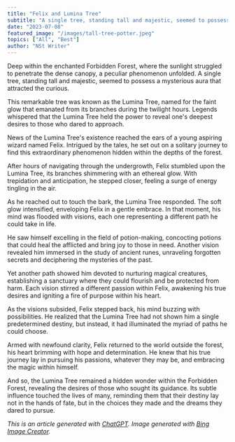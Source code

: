 ```yaml
---
title: "Felix and Lumina Tree"
subtitle: "A single tree, standing tall and majestic, seemed to possess a mysterious aura that attracted the curious."
date: "2023-07-08"
featured_image: "/images/tall-tree-potter.jpeg"
topics: ["All", "Best"]
author: "NSt Writer"
---
```


Deep within the enchanted Forbidden Forest, where the sunlight struggled to penetrate the dense canopy, a peculiar phenomenon unfolded. A single tree, standing tall and majestic, seemed to possess a mysterious aura that attracted the curious.

This remarkable tree was known as the Lumina Tree, named for the faint glow that emanated from its branches during the twilight hours. Legends whispered that the Lumina Tree held the power to reveal one's deepest desires to those who dared to approach.

News of the Lumina Tree's existence reached the ears of a young aspiring wizard named Felix. Intrigued by the tales, he set out on a solitary journey to find this extraordinary phenomenon hidden within the depths of the forest.

After hours of navigating through the undergrowth, Felix stumbled upon the Lumina Tree, its branches shimmering with an ethereal glow. With trepidation and anticipation, he stepped closer, feeling a surge of energy tingling in the air.

As he reached out to touch the bark, the Lumina Tree responded. The soft glow intensified, enveloping Felix in a gentle embrace. In that moment, his mind was flooded with visions, each one representing a different path he could take in life.

He saw himself excelling in the field of potion-making, concocting potions that could heal the afflicted and bring joy to those in need. Another vision revealed him immersed in the study of ancient runes, unraveling forgotten secrets and deciphering the mysteries of the past.

Yet another path showed him devoted to nurturing magical creatures, establishing a sanctuary where they could flourish and be protected from harm. Each vision stirred a different passion within Felix, awakening his true desires and igniting a fire of purpose within his heart.

As the visions subsided, Felix stepped back, his mind buzzing with possibilities. He realized that the Lumina Tree had not shown him a single predetermined destiny, but instead, it had illuminated the myriad of paths he could choose.

Armed with newfound clarity, Felix returned to the world outside the forest, his heart brimming with hope and determination. He knew that his true journey lay in pursuing his passions, whatever they may be, and embracing the magic within himself.

And so, the Lumina Tree remained a hidden wonder within the Forbidden Forest, revealing the desires of those who sought its guidance. Its subtle influence touched the lives of many, reminding them that their destiny lay not in the hands of fate, but in the choices they made and the dreams they dared to pursue.

_This is an article generated with [ChatGPT](https://chat.openai.com/). Image generated with [Bing Image Creator](https://www.bing.com/create)._
